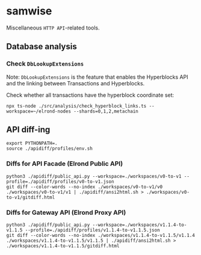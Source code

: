 # samwise

Miscellaneous `HTTP API`-related tools.

## Database analysis

### Check `DbLookupExtensions`

Note: `DbLookupExtensions` is the feature that enables the Hyperblocks API and the linking between Transactions and Hyperblocks.

Check whether all transactions have the hyperblock coordinate set:

```
npx ts-node ./src/analysis/check_hyperblock_links.ts --workspace=~/elrond-nodes --shards=0,1,2,metachain
```

## API diff-ing


```
export PYTHONPATH=.
source ./apidiff/profiles/env.sh
```

### Diffs for API Facade (Elrond Public API)

```
python3 ./apidiff/public_api.py --workspace=./workspaces/v0-to-v1 --profile=./apidiff/profiles/v0-to-v1.json
git diff --color-words --no-index ./workspaces/v0-to-v1/v0 ./workspaces/v0-to-v1/v1 | ./apidiff/ansi2html.sh > ./workspaces/v0-to-v1/gitdiff.html
```

### Diffs for Gateway API (Elrond Proxy API)

```
python3 ./apidiff/public_api.py --workspace=./workspaces/v1.1.4-to-v1.1.5 --profile=./apidiff/profiles/v1.1.4-to-v1.1.5.json
git diff --color-words --no-index ./workspaces/v1.1.4-to-v1.1.5/v1.1.4 ./workspaces/v1.1.4-to-v1.1.5/v1.1.5 | ./apidiff/ansi2html.sh > ./workspaces/v1.1.4-to-v1.1.5/gitdiff.html
```
